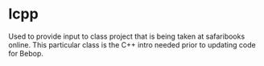 # lcpp
Used to provide input to class project that is being taken at safaribooks online.  This particular class is the C++ intro needed prior to updating code for Bebop.
